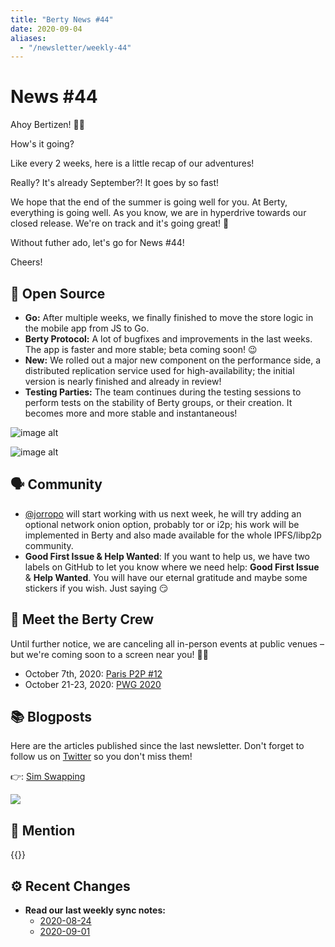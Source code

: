 ```yaml
---
title: "Berty News #44"
date: 2020-09-04
aliases:
  - "/newsletter/weekly-44"
---
```



# News #44

Ahoy Bertizen! 🏴‍☠️

How's it going?

Like every 2 weeks, here is a little recap of our adventures!

Really? It's already September?! It goes by so fast!

We hope that the end of the summer is going well for you.  At Berty, everything is going well. As you know, we are in hyperdrive towards our closed release. We're on track and it's going great! 🧡

Without futher ado, let's go for News #44!

Cheers!

## 🚀 Open Source

* **Go:** After multiple weeks, we finally finished to move the store logic in the mobile app from JS to Go.
* **Berty Protocol:** A lot of bugfixes and improvements in the last weeks. The app is faster and more stable; beta coming soon! 😉
* **New:** We rolled out a major new component on the performance side, a distributed replication service used for high-availability; the initial version is nearly finished and already in review!
* **Testing Parties:** The team continues during the testing sessions to perform tests on the stability of Berty groups, or their creation. It becomes more and more stable and instantaneous!

![image alt](https://i.ibb.co/N62DHBW/image0.png)

![image alt](https://i.ibb.co/2qjwShR/image0-1.png)


## 🗣️ Community

* [@jorropo](https://github.com/jorropo) will start working with us next week, he will try adding an optional network onion option, probably tor or i2p; his work will be implemented in Berty and also made available for the whole IPFS/libp2p community.
* **Good First Issue & Help Wanted**: If you want to help us, we have two labels on GitHub to let you know where we need help: **Good First Issue** & **Help Wanted**. You will have our eternal gratitude and maybe some stickers if you wish. Just saying 😏

## 🎉 Meet the Berty Crew

Until further notice, we are canceling all in-person events at public venues – but we're coming soon to a screen near you! 🚧🚧

* October 7th, 2020: [Paris P2P #12](https://p2p.paris/en/event/monthly-12/)
* October 21-23, 2020: [PWG 2020](https://www.planetiers.com/worldgathering/)

## 📚 Blogposts

Here are the articles published since the last newsletter. Don't forget to follow us on [Twitter](https://twitter.com/berty) so you don't miss them!

👉: [Sim Swapping](https://berty.tech/blog/sim-swapping/)

![](https://i.imgur.com/AMtkBGI.png)

## 💌 Mention

{{<tweet id="1301093700697821184">}}

## ⚙️ Recent Changes

* **Read our last weekly sync notes:**
    * [2020-08-24](https://github.com/berty/community/blob/master/meeting-notes/2020/Q3/2020-08-24--staff-team-weekly-sync.md)
    * [2020-09-01](https://github.com/berty/community/blob/master/meeting-notes/2020/Q3/2020-09-01--staff-team-weekly-sync.md)
